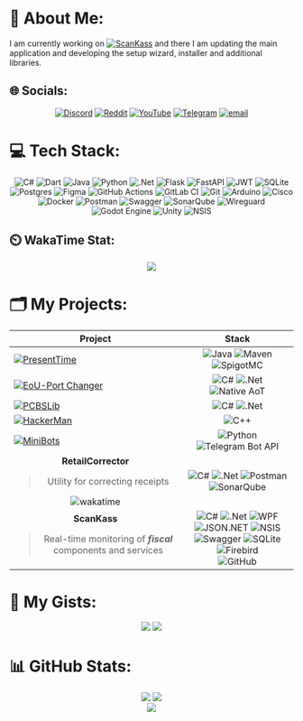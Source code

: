 # 💫 About Me:
I am currently working on [![ScanKass](https://img.shields.io/badge/ScanKass-%2306802F?logo=data%3Aimage%2Fsvg%2Bxml%3Bbase64%2CPHN2ZyB3aWR0aD0iNDE5IiBoZWlnaHQ9IjQxOCIgdmlld0JveD0iMCAwIDQxOSA0MTgiIGZpbGw9Im5vbmUiIHhtbG5zPSJodHRwOi8vd3d3LnczLm9yZy8yMDAwL3N2ZyI%2BCjxwYXRoIGQ9Ik0yMjcgMjI2SDM2NVYzNjRIMjI3VjIyNloiIGZpbGw9ImJsYWNrIi8%2BCjxyZWN0IHg9IjU1IiB5PSI1NCIgd2lkdGg9IjE3MSIgaGVpZ2h0PSIxNzEiIGZpbGw9IiMwQkRBNTEiLz4KPC9zdmc%2BCg%3D%3D&labelColor=%23ffffff)](https://scankass.ru) and there I am updating the main application and developing the setup wizard, installer and additional libraries.

## 🌐 Socials:
<div align="center">
  <a href="https://discord.gg/ornaras"><img src="https://img.shields.io/badge/Discord-%237289DA.svg?style=for-the-badge&logo=discord&amp;logoColor=white" alt="Discord"></a> 
  <a href="https://reddit.com/user/ornaras"><img src="https://img.shields.io/badge/Reddit-%23FF4500.svg?style=for-the-badge&logo=Reddit&amp;logoColor=white" alt="Reddit"></a> 
  <a href="https://www.youtube.com/@ornaras-the-copybara"><img src="https://img.shields.io/badge/YouTube-%23C4302B.svg?style=for-the-badge&logo=youtube&amp;logoColor=white" alt="YouTube"></a> 
  <a href="https://t.me/ornaras"><img src="https://img.shields.io/badge/Telegram-%231d94d0.svg?style=for-the-badge&logo=Telegram&amp;logoColor=white" alt="Telegram"></a> 
  <a href="mailto:ornaras.us@gmail.com"><img src="https://img.shields.io/badge/Email-D14836?style=for-the-badge&logo=gmail&amp;logoColor=white" alt="email"></a>
</div>

# 💻 Tech Stack:
<div align="center">
  <img src="https://img.shields.io/badge/c%23-%23239120.svg?style=for-the-badge&amp;logo=csharp&amp;logoColor=white" alt="C#"> 
  <img src="https://img.shields.io/badge/dart-%230175C2.svg?style=for-the-badge&amp;logo=dart&amp;logoColor=white" alt="Dart"> 
  <img src="https://img.shields.io/badge/java-%23ED8B00.svg?style=for-the-badge&amp;logo=openjdk&amp;logoColor=white" alt="Java"> 
  <img src="https://img.shields.io/badge/python-3670A0?style=for-the-badge&amp;logo=python&amp;logoColor=ffdd54" alt="Python"> 
  <img src="https://img.shields.io/badge/.NET-5C2D91?style=for-the-badge&amp;logo=.net&amp;logoColor=white" alt=".Net">
  <img src="https://img.shields.io/badge/flask-%23000.svg?style=for-the-badge&amp;logo=flask&amp;logoColor=white" alt="Flask"> 
  <img src="https://img.shields.io/badge/FastAPI-005571?style=for-the-badge&amp;logo=fastapi" alt="FastAPI"> 
  <img src="https://img.shields.io/badge/JWT-black?style=for-the-badge&amp;logo=JSON%20web%20tokens" alt="JWT"> 
  <img src="https://img.shields.io/badge/sqlite-%2307405e.svg?style=for-the-badge&amp;logo=sqlite&amp;logoColor=white" alt="SQLite"> 
  <img src="https://img.shields.io/badge/postgres-%23316192.svg?style=for-the-badge&amp;logo=postgresql&amp;logoColor=white" alt="Postgres">
  <img src="https://img.shields.io/badge/figma-%23F24E1E.svg?style=for-the-badge&amp;logo=figma&amp;logoColor=white" alt="Figma"> 
  <img src="https://img.shields.io/badge/github%20actions-%232671E5.svg?style=for-the-badge&amp;logo=githubactions&amp;logoColor=white" alt="GitHub Actions"> 
  <img src="https://img.shields.io/badge/gitlab%20CI-%23181717.svg?style=for-the-badge&amp;logo=gitlab&amp;logoColor=white" alt="GitLab CI"> 
  <img src="https://img.shields.io/badge/git-%23F05033.svg?style=for-the-badge&amp;logo=git&amp;logoColor=white" alt="Git"> 
  <img src="https://img.shields.io/badge/-Arduino-00979D?style=for-the-badge&amp;logo=Arduino&amp;logoColor=white" alt="Arduino">
  <img src="https://img.shields.io/badge/cisco-%23049fd9.svg?style=for-the-badge&amp;logo=cisco&amp;logoColor=black" alt="Cisco"> 
  <img src="https://img.shields.io/badge/docker-%230db7ed.svg?style=for-the-badge&amp;logo=docker&amp;logoColor=white" alt="Docker"> 
  <img src="https://img.shields.io/badge/Postman-FF6C37?style=for-the-badge&amp;logo=postman&amp;logoColor=white" alt="Postman"> 
  <img src="https://img.shields.io/badge/-Swagger-%23Clojure?style=for-the-badge&amp;logo=swagger&amp;logoColor=white" alt="Swagger"> 
  <img src="https://img.shields.io/badge/SonarQube-black?style=for-the-badge&amp;logo=sonarqube&amp;logoColor=4E9BCD" alt="SonarQube"> 
  <img src="https://img.shields.io/badge/wireguard-%2388171A.svg?style=for-the-badge&amp;logo=wireguard&amp;logoColor=white" alt="Wireguard"> 
  <img src="https://img.shields.io/badge/GODOT-%23FFFFFF.svg?style=for-the-badge&amp;logo=godot-engine" alt="Godot Engine"> 
  <img src="https://img.shields.io/badge/unity-%23000000.svg?style=for-the-badge&amp;logo=unity&amp;logoColor=white" alt="Unity"> 
  <img src="https://img.shields.io/badge/NSIS-%2301B0F0.svg?style=for-the-badge&amp;logo=nsis&amp;logoColor=white" alt="NSIS">
</div>

## ⏲️ WakaTime Stat:
<div align="center">
  <a href="https://wakatime.com/@ornaras"><img src="https://github-readme-stats.vercel.app/api/wakatime?username=ornaras&theme=transparent&hide_title=true&layout=compact&hide_border=true"/></a>
</div>

# 🗂️ My Projects:

<div align="center">
  <table>
    <thead>
      <tr>
        <th>Project</th>
        <th>Stack</th>
      </tr>
    </thead>
    <tbody>
      <tr>
        <td>
          <a href="https://github.com/ornaras/PresentTime">
            <img src="https://github-readme-stats.vercel.app/api/pin/?username=ornaras&amp;repo=PresentTime&amp;theme=transparent&amp;hide_border=true" alt="PresentTime">
          </a>
        </td>
        <td>
          <div align="center">
            <img src="https://img.shields.io/badge/java-%23ED8B00.svg?style=for-the-badge&amp;logo=openjdk&amp;logoColor=white" alt="Java">
            <img src="https://img.shields.io/badge/Maven-%23c71a36.svg?style=for-the-badge&amp;logo=apachemaven&amp;logoColor=white" alt="Maven">
            <img src="https://img.shields.io/badge/SpigotMC-%23ed8106.svg?style=for-the-badge&amp;logo=spigotmc&amp;logoColor=white" alt="SpigotMC">
          </div>
        </td>
        </tr>
      <tr>
        <td>
          <a href="https://github.com/ornaras/eou-port-changer">
            <img src="https://github-readme-stats.vercel.app/api/pin/?username=ornaras&amp;repo=eou-port-changer&amp;theme=transparent&amp;hide_border=true" alt="EoU-Port Changer">
          </a>
        </td>
        <td>
          <div align="center">
            <img src="https://img.shields.io/badge/c%23-%23239120.svg?style=for-the-badge&amp;logo=csharp&amp;logoColor=white" alt="C#"> 
            <img src="https://img.shields.io/badge/.NET-5C2D91?style=for-the-badge&amp;logo=.net&amp;logoColor=white" alt=".Net"> 
            <img src="https://img.shields.io/badge/Native%20AoT-5a26d9?style=for-the-badge" alt="Native AoT">
          </div>
        </td>
      </tr>
      <tr>
        <td>
          <a href="https://github.com/ornaras/PCBSLib">
            <img src="https://github-readme-stats.vercel.app/api/pin/?username=ornaras&amp;repo=PCBSLib&amp;theme=transparent&amp;hide_border=true" alt="PCBSLib">
          </a>
        </td>
        <td>
          <div align="center">
            <img src="https://img.shields.io/badge/c%23-%23239120.svg?style=for-the-badge&amp;logo=csharp&amp;logoColor=white" alt="C#"> 
            <img src="https://img.shields.io/badge/.NET-5C2D91?style=for-the-badge&amp;logo=.net&amp;logoColor=white" alt=".Net">
          </div>
        </td>
      </tr>
      <tr>
        <td>
          <a href="https://github.com/ornaras/HackerMan">
            <img src="https://github-readme-stats.vercel.app/api/pin/?username=ornaras&amp;repo=HackerMan&amp;theme=transparent&amp;hide_border=true" alt="HackerMan">
          </a>
        </td>
        <td>
          <div align="center">
            <img src="https://img.shields.io/badge/c++-00599C.svg?style=for-the-badge&amp;logo=cplusplus&amp;logoColor=white" alt="C++">
          </div>
        </td>
      </tr>
      <tr>
        <td>
          <a href="https://github.com/ornaras/MiniBots">
            <img src="https://github-readme-stats.vercel.app/api/pin/?username=ornaras&amp;repo=MiniBots&amp;theme=transparent&amp;hide_border=true" alt="MiniBots">
          </a>
        </td>
        <td>
          <div align="center">
            <img src="https://img.shields.io/badge/python-3670A0?style=for-the-badge&amp;logo=python&amp;logoColor=ffdd54" alt="Python"> 
            <img src="https://img.shields.io/badge/Bot_API-26A5E4?style=for-the-badge&amp;logo=telegram&amp;logoColor=white" alt="Telegram Bot API"> 
          </div>
        </td>
      </tr>
      <tr>
        <td>
          <div align="center">
            <strong>RetailCorrector</strong><br/>
            <blockquote>Utility for correcting receipts</blockquote>
            <img src="https://wakatime.com/badge/user/cb1d81a4-cf38-4b2f-a98a-4e569f87e13b/project/6d9d0077-fcfa-4326-942d-add652280cfa.svg" alt="wakatime">
          </div>
        </td>
        <td>
          <div align="center">
            <img src="https://img.shields.io/badge/c%23-%23239120.svg?style=for-the-badge&amp;logo=csharp&amp;logoColor=white" alt="C#">
            <img src="https://img.shields.io/badge/.NET-5C2D91?style=for-the-badge&amp;logo=.net&amp;logoColor=white" alt=".Net"> 
            <img src="https://img.shields.io/badge/Postman-FF6C37?style=for-the-badge&amp;logo=postman&amp;logoColor=white" alt="Postman"> 
            <img src="https://img.shields.io/badge/SonarQube-black?style=for-the-badge&amp;logo=sonarqube&amp;logoColor=4E9BCD" alt="SonarQube">
          </div>
        </td>
      </tr>
      <tr>
        <td>
          <div align="center">
            <strong>ScanKass</strong><br/>
            <blockquote>Real-time monitoring of <i><b>fiscal</b></i> components and services</blockquote>
          </div>
        </td>
        <td>
          <div align="center">
            <img src="https://img.shields.io/badge/c%23-%23239120.svg?style=for-the-badge&amp;logo=csharp&amp;logoColor=white" alt="C#"> 
            <img src="https://img.shields.io/badge/.NET-5C2D91?style=for-the-badge&amp;logo=.net&amp;logoColor=white" alt=".Net"> 
            <img src="https://img.shields.io/badge/WPF-%23239120.svg?style=for-the-badge&amp;logoColor=white" alt="WPF"> 
            <img src="https://img.shields.io/badge/JSON.NET-black.svg?style=for-the-badge&amp;logo=rocket&amp;logoColor=white" alt="JSON.NET"> 
            <img src="https://img.shields.io/badge/NSIS-%2301B0F0.svg?style=for-the-badge&amp;logo=nsis&amp;logoColor=white" alt="NSIS"><br/>
            <img src="https://img.shields.io/badge/-Swagger-%23Clojure?style=for-the-badge&amp;logo=swagger&amp;logoColor=white" alt="Swagger"> 
            <img src="https://img.shields.io/badge/sqlite-%2307405e.svg?style=for-the-badge&amp;logo=sqlite&amp;logoColor=white" alt="SQLite"> 
            <img src="https://img.shields.io/badge/Firebird-%23e9730a.svg?style=for-the-badge" alt="Firebird"><br/>
            <img src="https://img.shields.io/badge/GitHub_API-%23121011.svg?style=for-the-badge&amp;logo=github&amp;logoColor=white" alt="GitHub">
          </div>
        </td>
      </tr>
    </tbody>
  </table>
</div>


# 📜 My Gists:
<div align="center">
  <a href="https://gist.github.com/ornaras/2a1237ffa669f63c20c5482d653ed4aa/"><img src="https://github-readme-stats.vercel.app/api/gist?id=2a1237ffa669f63c20c5482d653ed4aa&theme=transparent"/></a>
  <a href="https://gist.github.com/ornaras/8fe025942e41d584c8e200ea0e91ea51/"><img src="https://github-readme-stats.vercel.app/api/gist?id=8fe025942e41d584c8e200ea0e91ea51&theme=transparent"/></a>
</div>

# 📊 GitHub Stats:

<div align="center">
  <img src="https://github-readme-stats.vercel.app/api?username=ornaras&theme=transparent&show=reviews"/>
  <img src="https://github-readme-stats.vercel.app/api/top-langs/?username=ornaras&theme=transparent&layout=donut"/><br/>
  <img src="https://nirzak-streak-stats.vercel.app/?user=ornaras&theme=transparent"/>
</div>
